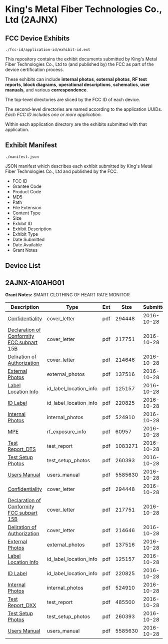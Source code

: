 # King's Metal Fiber Technologies Co., Ltd (2AJNX)
## FCC Device Exhibits

```
./fcc-id/application-id/exhibit-id.ext
```

This repository contains the exhibit documents submitted by King's Metal Fiber Technologies Co., Ltd to (and published by) the FCC as part of the device certification process.

These exhibits can include **internal photos**, **external photos**, **RF test reports**, **block diagrams**, **operational descriptions**, **schematics**, **user manuals**, and various **correspondence**.

The top-level directories are sliced by the FCC ID of each device.

The second-level directories are named according to the application UUIDs. *Each FCC ID includes one or more application.*

Within each application directory are the exhibits submitted with that application. 

## Exhibit Manifest

```
./manifest.json
```

JSON manifest which describes each exhibit submitted by King's Metal Fiber Technologies Co., Ltd and published by the FCC.

- FCC ID
- Grantee Code
- Product Code
- MD5
- Path
- File Extension
- Content Type
- Size
- Exhibit ID
- Exhibit Description
- Exhibit Type
- Date Submitted
- Date Available
- Grant Notes

## Device List
## 2AJNX-A10AHG01
**Grant Notes:** SMART CLOTHING OF HEART RATE MONITOR

| Description | Type | Ext | Size | Submitted | Available |
| ----------- | ---- | --- | ---- | --------- | --------- |
| [Confidentiality](2AJNX-A10AHG01/14f3bef45ad5c982a57bd1d14a4b7601/3178095.pdf) | cover_letter | pdf | 294448 | 2016-10-28 | 2016-11-01 |
| [Declaration of Conformity FCC subpart 15B](2AJNX-A10AHG01/14f3bef45ad5c982a57bd1d14a4b7601/3178096.pdf) | cover_letter | pdf | 217751 | 2016-10-28 | 2016-11-01 |
| [Deliration of Authorization](2AJNX-A10AHG01/14f3bef45ad5c982a57bd1d14a4b7601/3178097.pdf) | cover_letter | pdf | 214646 | 2016-10-28 | 2016-11-01 |
| [External Photos](2AJNX-A10AHG01/14f3bef45ad5c982a57bd1d14a4b7601/3178087.pdf) | external_photos | pdf | 137516 | 2016-10-28 | 2016-11-01 |
| [Label Location Info](2AJNX-A10AHG01/14f3bef45ad5c982a57bd1d14a4b7601/3178089.pdf) | id_label_location_info | pdf | 125157 | 2016-10-28 | 2016-11-01 |
| [ ID Label](2AJNX-A10AHG01/14f3bef45ad5c982a57bd1d14a4b7601/3178090.pdf) | id_label_location_info | pdf | 220825 | 2016-10-28 | 2016-11-01 |
| [Internal Photos](2AJNX-A10AHG01/14f3bef45ad5c982a57bd1d14a4b7601/3178088.pdf) | internal_photos | pdf | 524910 | 2016-10-28 | 2016-11-01 |
| [MPE](2AJNX-A10AHG01/14f3bef45ad5c982a57bd1d14a4b7601/3178093.pdf) | rf_exposure_info | pdf | 60957 | 2016-10-28 | 2016-11-01 |
| [Test Report_DTS](2AJNX-A10AHG01/14f3bef45ad5c982a57bd1d14a4b7601/3178094.pdf) | test_report | pdf | 1083271 | 2016-10-28 | 2016-11-01 |
| [Test Setup Photos](2AJNX-A10AHG01/14f3bef45ad5c982a57bd1d14a4b7601/3178091.pdf) | test_setup_photos | pdf | 260393 | 2016-10-28 | 2016-11-01 |
| [Users Manual](2AJNX-A10AHG01/14f3bef45ad5c982a57bd1d14a4b7601/3178092.pdf) | users_manual | pdf | 5585630 | 2016-10-28 | 2016-11-01 |
| [Confidentiality](2AJNX-A10AHG01/a3622c29d5efc9a7e8453caf96d78d6e/3178095.pdf) | cover_letter | pdf | 294448 | 2016-10-28 | 2016-11-01 |
| [Declaration of Conformity FCC subpart 15B](2AJNX-A10AHG01/a3622c29d5efc9a7e8453caf96d78d6e/3178096.pdf) | cover_letter | pdf | 217751 | 2016-10-28 | 2016-11-01 |
| [Deliration of Authorization](2AJNX-A10AHG01/a3622c29d5efc9a7e8453caf96d78d6e/3178097.pdf) | cover_letter | pdf | 214646 | 2016-10-28 | 2016-11-01 |
| [External Photos](2AJNX-A10AHG01/a3622c29d5efc9a7e8453caf96d78d6e/3178087.pdf) | external_photos | pdf | 137516 | 2016-10-28 | 2016-11-01 |
| [Label Location Info](2AJNX-A10AHG01/a3622c29d5efc9a7e8453caf96d78d6e/3178089.pdf) | id_label_location_info | pdf | 125157 | 2016-10-28 | 2016-11-01 |
| [ID Label](2AJNX-A10AHG01/a3622c29d5efc9a7e8453caf96d78d6e/3178090.pdf) | id_label_location_info | pdf | 220825 | 2016-10-28 | 2016-11-01 |
| [Internal Photos](2AJNX-A10AHG01/a3622c29d5efc9a7e8453caf96d78d6e/3178088.pdf) | internal_photos | pdf | 524910 | 2016-10-28 | 2016-11-01 |
| [Test Report_DXX](2AJNX-A10AHG01/a3622c29d5efc9a7e8453caf96d78d6e/3178107.pdf) | test_report | pdf | 485500 | 2016-10-28 | 2016-11-01 |
| [Test Setup Photos](2AJNX-A10AHG01/a3622c29d5efc9a7e8453caf96d78d6e/3178091.pdf) | test_setup_photos | pdf | 260393 | 2016-10-28 | 2016-11-01 |
| [Users Manual](2AJNX-A10AHG01/a3622c29d5efc9a7e8453caf96d78d6e/3178092.pdf) | users_manual | pdf | 5585630 | 2016-10-28 | 2016-11-01 |
